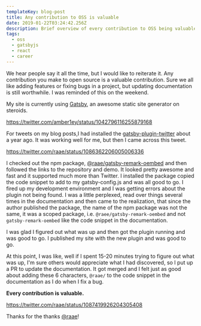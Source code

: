 ```yaml
---
templateKey: blog-post
title: Any contribution to OSS is valuable
date: 2019-01-22T03:24:42.256Z
description: Brief overview of every contribution to OSS being valuable.
tags:
  - oss
  - gatsbyjs
  - react
  - career
---
```

We hear people say it all the time, but I would like to reiterate it. Any contribution you make to open source is a valuable contribution. Sure we all like adding features or fixing bugs in a project, but updating documentation is still worthwhile. I was reminded of this on the weekend.

My site is currently using [Gatsby](https://gatsbyjs.org), an awesome static site generator on steroids.

https://twitter.com/amber1ey/status/1042796116255879168

For tweets on my blog posts,I had installed the [gatsby-plugin-twitter](https://www.gatsbyjs.org/packages/gatsby-plugin-twitter/) about a year ago. It was working well for me, but then I came across this tweet.

https://twitter.com/raae/status/1086362206005006336

I checked out the npm package, [@raae/gatsby-remark-oembed](https://www.npmjs.com/package/@raae/gatsby-remark-oembed) and then followed the links to the repository and demo. It looked pretty awesome and fast and it supported much more than Twitter. I installed the package copied the code snippet to add to my gatsby-config.js and was all good to go. I fired up my development environment and I was getting errors about the plugin not being found. I was a little perplexed, read over things several times in the documentation and then came to the realization, that since the author published the package, the name of the npm package was not the same, it was a scoped package, i.e. `@raee/gatsby-remark-oembed` and not `gatsby-remark-oembed` like the code snippet in the documentation.

I was glad I figured out what was up and then got the plugin running and was good to go. I published my site with the new plugin and was good to go.

At this point, I was like, well if I spent 15-20 minutes trying to figure out what was up, I'm sure others would appreciate what I had discovered, so I put up a PR to update the documentation. It got merged and I felt just as good about adding these 6 characters, `@raae/` to the code snippet in the documentation as I do when I fix a bug.

**Every contribution is valuable.**

https://twitter.com/raae/status/1087419926204305408

Thanks for the thanks [@raae](https://twitter.com/raae)!

